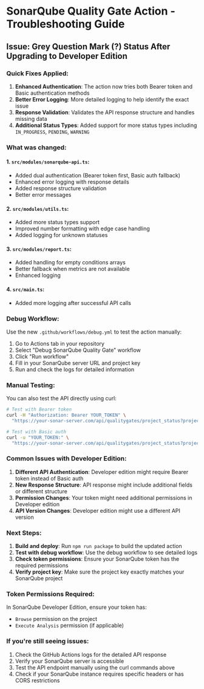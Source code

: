 # SonarQube Quality Gate Action - Troubleshooting Guide

## Issue: Grey Question Mark (?) Status After Upgrading to Developer Edition

### Quick Fixes Applied:

1. **Enhanced Authentication**: The action now tries both Bearer token and Basic
   authentication methods
2. **Better Error Logging**: More detailed logging to help identify the exact
   issue
3. **Response Validation**: Validates the API response structure and handles
   missing data
4. **Additional Status Types**: Added support for more status types including
   `IN_PROGRESS`, `PENDING`, `WARNING`

### What was changed:

#### 1. `src/modules/sonarqube-api.ts`:

- Added dual authentication (Bearer token first, Basic auth fallback)
- Enhanced error logging with response details
- Added response structure validation
- Better error messages

#### 2. `src/modules/utils.ts`:

- Added more status types support
- Improved number formatting with edge case handling
- Added logging for unknown statuses

#### 3. `src/modules/report.ts`:

- Added handling for empty conditions arrays
- Better fallback when metrics are not available
- Enhanced logging

#### 4. `src/main.ts`:

- Added more logging after successful API calls

### Debug Workflow:

Use the new `.github/workflows/debug.yml` to test the action manually:

1. Go to Actions tab in your repository
2. Select "Debug SonarQube Quality Gate" workflow
3. Click "Run workflow"
4. Fill in your SonarQube server URL and project key
5. Run and check the logs for detailed information

### Manual Testing:

You can also test the API directly using curl:

```bash
# Test with Bearer token
curl -H "Authorization: Bearer YOUR_TOKEN" \
  "https://your-sonar-server.com/api/qualitygates/project_status?projectKey=YOUR_PROJECT_KEY"

# Test with Basic auth
curl -u "YOUR_TOKEN:" \
  "https://your-sonar-server.com/api/qualitygates/project_status?projectKey=YOUR_PROJECT_KEY"
```

### Common Issues with Developer Edition:

1. **Different API Authentication**: Developer edition might require Bearer
   token instead of Basic auth
2. **New Response Structure**: API response might include additional fields or
   different structure
3. **Permission Changes**: Your token might need additional permissions in
   Developer edition
4. **API Version Changes**: Developer edition might use a different API version

### Next Steps:

1. **Build and deploy**: Run `npm run package` to build the updated action
2. **Test with debug workflow**: Use the debug workflow to see detailed logs
3. **Check token permissions**: Ensure your SonarQube token has the required
   permissions
4. **Verify project key**: Make sure the project key exactly matches your
   SonarQube project

### Token Permissions Required:

In SonarQube Developer Edition, ensure your token has:

- `Browse` permission on the project
- `Execute Analysis` permission (if applicable)

### If you're still seeing issues:

1. Check the GitHub Actions logs for the detailed API response
2. Verify your SonarQube server is accessible
3. Test the API endpoint manually using the curl commands above
4. Check if your SonarQube instance requires specific headers or has CORS
   restrictions
